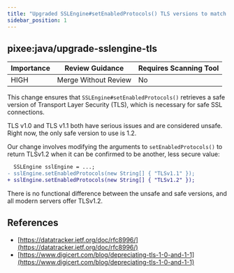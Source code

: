 ```yaml
---
title: "Upgraded SSLEngine#setEnabledProtocols() TLS versions to match current best practices"
sidebar_position: 1
---
```


## pixee:java/upgrade-sslengine-tls 

| Importance  | Review Guidance      | Requires Scanning Tool |
|-------------|----------------------|------------------------|
| HIGH | Merge Without Review | No     |

This change ensures that `SSLEngine#setEnabledProtocols()` retrieves a safe version of Transport Layer Security (TLS), which is necessary for safe SSL connections.

TLS v1.0 and TLS v1.1 both have serious issues and are considered unsafe. Right now, the only safe version to use is 1.2.

Our change involves modifying the arguments to `setEnabledProtocols()` to return TLSv1.2 when it can be confirmed to be another, less secure value:

```diff
  SSLEngine sslEngine = ...;
- sslEngine.setEnabledProtocols(new String[] { "TLSv1.1" });
+ sslEngine.setEnabledProtocols(new String[] { "TLSv1.2" });
```

There is no functional difference between the unsafe and safe versions, and all modern servers offer TLSv1.2.


## References
 * [https://datatracker.ietf.org/doc/rfc8996/](https://datatracker.ietf.org/doc/rfc8996/)
 * [https://www.digicert.com/blog/depreciating-tls-1-0-and-1-1](https://www.digicert.com/blog/depreciating-tls-1-0-and-1-1)
